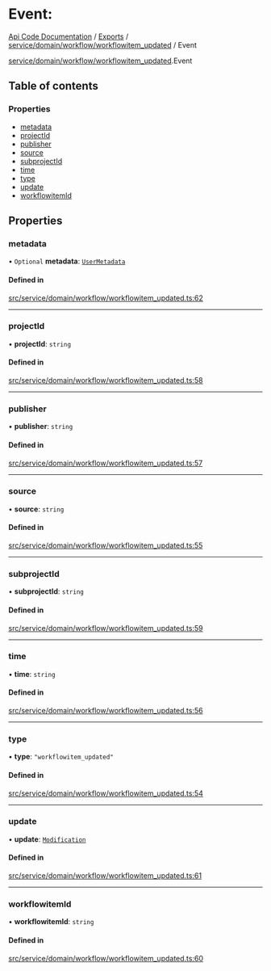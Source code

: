 # Event: 
 
[Api Code Documentation](../README.md) / [Exports](../modules.md) / [service/domain/workflow/workflowitem\_updated](../modules/service_domain_workflow_workflowitem_updated.md) / Event

[service/domain/workflow/workflowitem\_updated](../modules/service_domain_workflow_workflowitem_updated.md).Event

## Table of contents

### Properties

- [metadata](service_domain_workflow_workflowitem_updated.Event.md#metadata)
- [projectId](service_domain_workflow_workflowitem_updated.Event.md#projectid)
- [publisher](service_domain_workflow_workflowitem_updated.Event.md#publisher)
- [source](service_domain_workflow_workflowitem_updated.Event.md#source)
- [subprojectId](service_domain_workflow_workflowitem_updated.Event.md#subprojectid)
- [time](service_domain_workflow_workflowitem_updated.Event.md#time)
- [type](service_domain_workflow_workflowitem_updated.Event.md#type)
- [update](service_domain_workflow_workflowitem_updated.Event.md#update)
- [workflowitemId](service_domain_workflow_workflowitem_updated.Event.md#workflowitemid)

## Properties

### metadata

• `Optional` **metadata**: [`UserMetadata`](../modules/service_domain_metadata.md#usermetadata)

#### Defined in

[src/service/domain/workflow/workflowitem_updated.ts:62](https://github.com/openkfw/TruBudget/blob/2e83742/api/src/service/domain/workflow/workflowitem_updated.ts#L62)

___

### projectId

• **projectId**: `string`

#### Defined in

[src/service/domain/workflow/workflowitem_updated.ts:58](https://github.com/openkfw/TruBudget/blob/2e83742/api/src/service/domain/workflow/workflowitem_updated.ts#L58)

___

### publisher

• **publisher**: `string`

#### Defined in

[src/service/domain/workflow/workflowitem_updated.ts:57](https://github.com/openkfw/TruBudget/blob/2e83742/api/src/service/domain/workflow/workflowitem_updated.ts#L57)

___

### source

• **source**: `string`

#### Defined in

[src/service/domain/workflow/workflowitem_updated.ts:55](https://github.com/openkfw/TruBudget/blob/2e83742/api/src/service/domain/workflow/workflowitem_updated.ts#L55)

___

### subprojectId

• **subprojectId**: `string`

#### Defined in

[src/service/domain/workflow/workflowitem_updated.ts:59](https://github.com/openkfw/TruBudget/blob/2e83742/api/src/service/domain/workflow/workflowitem_updated.ts#L59)

___

### time

• **time**: `string`

#### Defined in

[src/service/domain/workflow/workflowitem_updated.ts:56](https://github.com/openkfw/TruBudget/blob/2e83742/api/src/service/domain/workflow/workflowitem_updated.ts#L56)

___

### type

• **type**: ``"workflowitem_updated"``

#### Defined in

[src/service/domain/workflow/workflowitem_updated.ts:54](https://github.com/openkfw/TruBudget/blob/2e83742/api/src/service/domain/workflow/workflowitem_updated.ts#L54)

___

### update

• **update**: [`Modification`](service_domain_workflow_workflowitem_updated.Modification.md)

#### Defined in

[src/service/domain/workflow/workflowitem_updated.ts:61](https://github.com/openkfw/TruBudget/blob/2e83742/api/src/service/domain/workflow/workflowitem_updated.ts#L61)

___

### workflowitemId

• **workflowitemId**: `string`

#### Defined in

[src/service/domain/workflow/workflowitem_updated.ts:60](https://github.com/openkfw/TruBudget/blob/2e83742/api/src/service/domain/workflow/workflowitem_updated.ts#L60)
